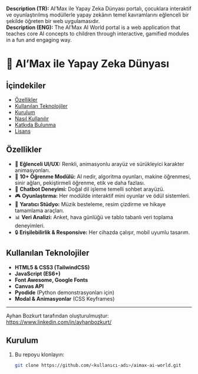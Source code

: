 **Description (TR):** AI’Max ile Yapay Zeka Dünyası portalı, çocuklara interaktif ve oyunlaştırılmış modüllerle yapay zekânın temel kavramlarını eğlenceli bir şekilde öğreten bir web uygulamasıdır.  
**Description (ENG):** The AI’Max AI World portal is a web application that teaches core AI concepts to children through interactive, gamified modules in a fun and engaging way.

# 🤖 AI’Max ile Yapay Zeka Dünyası

## İçindekiler

- [Özellikler](#özellikler)  
- [Kullanılan Teknolojiler](#kullanılan-teknolojiler)  
- [Kurulum](#kurulum)  
- [Nasıl Kullanılır](#nasıl-kullanılır)  
- [Katkıda Bulunma](#katkıda-bulunma)  
- [Lisans](#lisans)  

## Özellikler

- 🚀 **Eğlenceli UI/UX:** Renkli, animasyonlu arayüz ve sürükleyici karakter animasyonları.  
- 🎯 **10+ Öğrenme Modülü:** AI nedir, algoritma oyunları, makine öğrenmesi, sinir ağları, pekiştirmeli öğrenme, etik ve daha fazlası.  
- 💬 **Chatbot Deneyimi:** Doğal dil işleme temelli sohbet arayüzü.  
- 🎮 **Oyunlaştırma:** Her modülde interaktif mini oyunlar ve ödül sistemleri.  
- 🎨 **Yaratıcı Stüdyo:** Müzik besteleme, resim çizdirme ve hikaye tamamlama araçları.  
- 📊 **Veri Analizi:** Anket, hava günlüğü ve tablo tabanlı veri toplama deneyimleri.  
- 🔒 **Erişilebilirlik & Responsive:** Her cihazda çalışır, mobil uyumlu tasarım.

## Kullanılan Teknolojiler

- **HTML5 & CSS3 (TailwindCSS)**  
- **JavaScript (ES6+)**  
- **Font Awesome, Google Fonts**  
- **Canvas API**  
- **Pyodide** (Python demonstrasyonları için)  
- **Modal & Animasyonlar** (CSS Keyframes)

---

Ayhan Bozkurt tarafından oluşturulmuştur: https://www.linkedin.com/in/ayhanbozkurt/

## Kurulum

1. Bu repoyu klonlayın:  
   ```bash
   git clone https://github.com/<kullanıcı-adı>/aimax-ai-world.git
